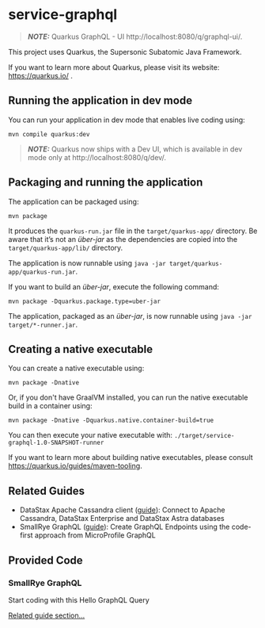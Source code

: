 
# service-graphql

> **_NOTE:_**  Quarkus GraphQL - UI http://localhost:8080/q/graphql-ui/.

This project uses Quarkus, the Supersonic Subatomic Java Framework.

If you want to learn more about Quarkus, please visit its website: https://quarkus.io/ .

## Running the application in dev mode

You can run your application in dev mode that enables live coding using:

```shell script
mvn compile quarkus:dev
```

> **_NOTE:_**  Quarkus now ships with a Dev UI, which is available in dev mode only at http://localhost:8080/q/dev/.

## Packaging and running the application

The application can be packaged using:

```shell script
mvn package
```

It produces the `quarkus-run.jar` file in the `target/quarkus-app/` directory.
Be aware that it’s not an _über-jar_ as the dependencies are copied into the `target/quarkus-app/lib/` directory.

The application is now runnable using `java -jar target/quarkus-app/quarkus-run.jar`.

If you want to build an _über-jar_, execute the following command:

```shell script
mvn package -Dquarkus.package.type=uber-jar
```

The application, packaged as an _über-jar_, is now runnable using `java -jar target/*-runner.jar`.

## Creating a native executable

You can create a native executable using:

```shell script
mvn package -Dnative
```

Or, if you don't have GraalVM installed, you can run the native executable build in a container using:

```shell script
mvn package -Dnative -Dquarkus.native.container-build=true
```

You can then execute your native executable with: `./target/service-graphql-1.0-SNAPSHOT-runner`

If you want to learn more about building native executables, please consult https://quarkus.io/guides/maven-tooling.

## Related Guides

- DataStax Apache Cassandra client ([guide](https://quarkus.io/guides/cassandra)): Connect to Apache Cassandra, DataStax
  Enterprise and DataStax Astra databases
- SmallRye GraphQL ([guide](https://quarkus.io/guides/smallrye-graphql)): Create GraphQL Endpoints using the code-first
  approach from MicroProfile GraphQL

## Provided Code

### SmallRye GraphQL

Start coding with this Hello GraphQL Query

[Related guide section...](https://quarkus.io/guides/smallrye-graphql)
